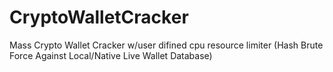 # CryptoWalletCracker
Mass Crypto Wallet Cracker w/user difined cpu resource limiter (Hash Brute Force Against Local/Native Live Wallet Database)
